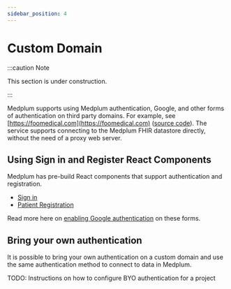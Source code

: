 ```yaml
---
sidebar_position: 4
---
```


# Custom Domain

:::caution Note

This section is under construction.

:::

Medplum supports using Medplum authentication, Google, and other forms of authentication on third party domains. For example, see [https://foomedical.com](https://foomedical.com) ([source code](https://github.com/medplum/foomedical)). The service supports connecting to the Medplum FHIR datastore directly, without the need of a proxy web server.

## Using Sign in and Register React Components

Medplum has pre-build React components that support authentication and registration.

- [Sign in](https://storybook.medplum.com/?path=/docs/medplum-signinform--basic)
- [Patient Registration](https://storybook.medplum.com/?path=/docs/medplum-registerform--basic)

Read more here on [enabling Google authentication](/docs/auth/google-auth.md) on these forms.

## Bring your own authentication

It is possible to bring your own authentication on a custom domain and use the same authentication method to connect to data in Medplum.

TODO: Instructions on how to configure BYO authentication for a project
